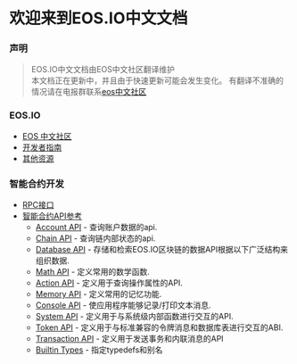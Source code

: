 # 欢迎来到EOS.IO中文文档

### 声明   
>EOS.IO中文文档由EOS中文社区翻译维护    
> 本文档正在更新中，并且由于快速更新可能会发生变化。 有翻译不准确的情况请在电报群联系[eos中文社区](https://t.me/eosfanscn)

### EOS.IO

* [EOS 中文社区](https://eosfans.io)
* [开发者指南](https://github.com/eosfansio/eos-tutorials)
* [其他资源](https://github.com/eosfansio)

### 智能合约开发
* [RPC接口](API/EOSIO-RPC.md)
* [智能合约API参考](智能合约.md)
    * [Account API](API/Account-API.md) - 查询账户数据的api.
    * [Chain API](API/Chain-API.md) - 查询链内部状态的api.
    * [Database API](API/Database-API.md) - 存储和检索EOS.IO区块链的数据API根据以下广泛结构来组织数据.
    * [Math API](API/Math-API.md) - 定义常用的数学函数.
    * [Action API](API/Account-API.md) - 定义用于查询操作属性的API.
    * [Memory API]() - 定义常用的记忆功能.
    * [Console API](API/Console-API.md) - 使应用程序能够记录/打印文本消息.
    * [System API](API/System-API.md) - 定义用于与系统级内部函数进行交互的API.
    * [Token API](API/Token-API.md) - 定义用于与标准兼容的令牌消息和数据库表进行交互的ABI.
    * [Transaction API](API/Transaction-API.md) - 定义用于发送事务和内联消息的API
    * [Builtin Types](API/Types.md) - 指定typedefs和别名
